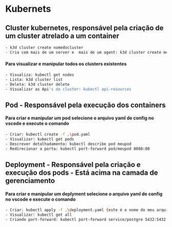 # Kubernets

## Cluster kubernetes, responsável pela criação de um cluster atrelado a um container

```bash
- k3d cluster create nomedocluster
- Cria com mais de um server e  mais de um agent: k3d cluster create meucluster --servers 3 --agents 3
```

#### Para visualizar e manipular todos os clusters existentes

```bash
- Visualiza: kubectl get nodes
- Lista: k3d cluster list
- Deleta: k3d cluster delete
- Visualizar as Api's do cluster: kubectl api-resources
```

## Pod - Responsável pela execução dos containers
#### Para criar e manipular um pod selecione o arquivo yaml de config no vscode e execute o comando
```bash
- Criar: kubectl create -f .\pod.yaml
- Visualizar: kubectl get pods
- Descrever detalhadamento: kubectl describe pod meupod
- Redirecionar a porta: kubectl port-forward pod/meupod 8080:80
```

## Deployment - Responsável pela criação e execução dos pods - Está acima na camada de gerenciamento
#### Para criar e manipular um deplyment selecione o arquivo yaml de config no vscode e execute o comando
```bash
- Criar: kubectl apply -f .\deployment.yaml (este é o nome do meu arquivo *deplyment* arquivo)
- Visualizar: kubectl get all
- Criando port-forward: kubectl port-forward service/postgre 5432:5432
```
